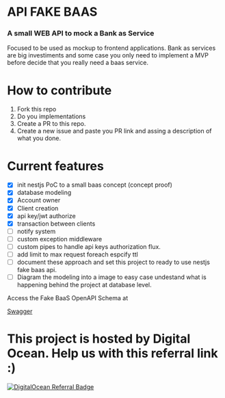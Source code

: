 # API FAKE BAAS 

###  A small WEB API to mock a Bank as Service

Focused to be used as mockup to frontend applications. Bank as services are big investiments and some case you only need to implement a MVP before decide that you really need a baas service.

# How to contribute

1. Fork this repo
2. Do you implementations
3. Create a PR to this repo.
4. Create a new issue and paste you PR link and assing a description of what you done.


# Current features

- [x] init nestjs PoC to a small baas concept (concept proof)
- [x] database modeling
- [x] Account owner
- [x] Client creation
- [x] api key/jwt authorize
- [x] transaction between clients
- [ ] notify system 
- [ ] custom exception middleware
- [ ] custom pipes to handle api keys authorization flux.
- [ ] add limit to max request foreach espcify ttl
- [ ] document these approach and set this project to ready to use nestjs fake baas api.
- [ ] Diagram the modeling into a image to easy case undestand what is happening behind the project at database level.

Access the Fake BaaS OpenAPI Schema at

[Swagger](https://api-fake-baas.boberto.net/api)

# This project is hosted by Digital Ocean. Help us with this referral link :)

[![DigitalOcean Referral Badge](https://web-platforms.sfo2.cdn.digitaloceanspaces.com/WWW/Badge%201.svg)](https://www.digitalocean.com/?refcode=73a251126fbd&utm_campaign=Referral_Invite&utm_medium=Referral_Program&utm_source=badge)
